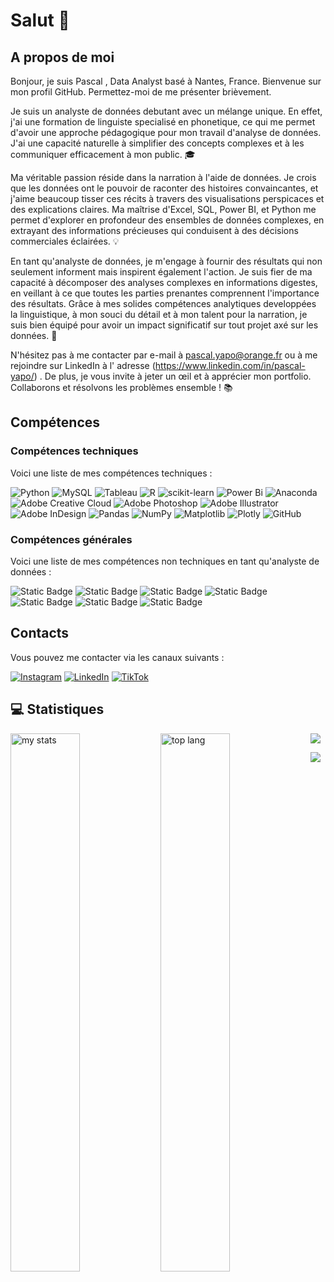 # Salut 👋
## A propos de moi
Bonjour, je suis Pascal , Data Analyst basé à Nantes, France. Bienvenue sur mon profil GitHub. Permettez-moi de me présenter brièvement.

Je suis un analyste de données debutant avec un mélange unique. En effet, j'ai une formation de linguiste specialisé en phonetique, ce qui me permet d'avoir une approche pédagogique pour mon travail d'analyse de données. J'ai une capacité naturelle à simplifier des concepts complexes et à les communiquer efficacement à mon public. 🎓

Ma véritable passion réside dans la narration à l'aide de données. Je crois que les données ont le pouvoir de raconter des histoires convaincantes, et j'aime beaucoup tisser ces récits à travers des visualisations perspicaces et des explications claires. Ma maîtrise d'Excel, SQL, Power BI, et Python me permet d'explorer en profondeur des ensembles de données complexes, en extrayant des informations précieuses qui conduisent à des décisions commerciales éclairées. 💡

En tant qu'analyste de données, je m'engage à fournir des résultats qui non seulement informent mais inspirent également l'action. Je suis fier de ma capacité à décomposer des analyses complexes en informations digestes, en veillant à ce que toutes les parties prenantes comprennent l'importance des résultats. Grâce à mes solides compétences analytiques developpées la linguistique, à mon souci du détail et à mon talent pour la narration, je suis bien équipé pour avoir un impact significatif sur tout projet axé sur les données. 🚀

N'hésitez pas à me contacter par e-mail à pascal.yapo@orange.fr ou à me rejoindre sur LinkedIn à l' adresse (https://www.linkedin.com/in/pascal-yapo/) . De plus, je vous invite à jeter un œil et à apprécier mon portfolio. Collaborons et résolvons les problèmes ensemble ! 📚

## Compétences
### Compétences techniques
Voici une liste de mes compétences techniques :

![Python](https://img.shields.io/badge/python-3670A0?style=for-the-badge&logo=python&logoColor=ffdd54) ![MySQL](https://img.shields.io/badge/mysql-4479A1.svg?style=for-the-badge&logo=mysql&logoColor=white) ![Tableau](https://img.shields.io/badge/Tableau-F2C811?style=for-the-badge&logo=tableau&logoColor=black) ![R](https://img.shields.io/badge/r-%23276DC3.svg?style=for-the-badge&logo=r&logoColor=white) ![scikit-learn](https://img.shields.io/badge/scikit--learn-%23F7931E.svg?style=for-the-badge&logo=scikit-learn&logoColor=white) ![Power Bi](https://img.shields.io/badge/power_bi-F2C811?style=for-the-badge&logo=powerbi&logoColor=black) ![Anaconda](https://img.shields.io/badge/Anaconda-%2344A833.svg?style=for-the-badge&logo=anaconda&logoColor=white) ![Adobe Creative Cloud](https://img.shields.io/badge/Adobe%20Creative%20Cloud-DA1F26.svg?style=for-the-badge&logo=Adobe%20Creative%20Cloud&logoColor=white) ![Adobe Photoshop](https://img.shields.io/badge/adobe%20photoshop-%2331A8FF.svg?style=for-the-badge&logo=adobe%20photoshop&logoColor=white) ![Adobe Illustrator](https://img.shields.io/badge/adobe%20illustrator-%23FF9A00.svg?style=for-the-badge&logo=adobe%20illustrator&logoColor=white) ![Adobe InDesign](https://img.shields.io/badge/Adobe%20InDesign-49021F?style=for-the-badge&logo=adobeindesign&logoColor=FF3366) ![Pandas](https://img.shields.io/badge/pandas-%23150458.svg?style=for-the-badge&logo=pandas&logoColor=white) ![NumPy](https://img.shields.io/badge/numpy-%23013243.svg?style=for-the-badge&logo=numpy&logoColor=white) ![Matplotlib](https://img.shields.io/badge/Matplotlib-%23ffffff.svg?style=for-the-badge&logo=Matplotlib&logoColor=black) ![Plotly](https://img.shields.io/badge/Plotly-%233F4F75.svg?style=for-the-badge&logo=plotly&logoColor=white) ![GitHub](https://img.shields.io/badge/github-%23121011.svg?style=for-the-badge&logo=github&logoColor=white)


### Compétences générales
Voici une liste de mes compétences non techniques en tant qu'analyste de données :

![Static Badge](https://img.shields.io/badge/Communication-green) ![Static Badge](https://img.shields.io/badge/Critical_Thinking-blue) ![Static Badge](https://img.shields.io/badge/Problem_Solving-orange) ![Static Badge](https://img.shields.io/badge/Team_Work-black) ![Static Badge](https://img.shields.io/badge/Time_Management-yellow)
![Static Badge](https://img.shields.io/badge/curiosity-purple) ![Static Badge](https://img.shields.io/badge/autonomous-green)

## Contacts
Vous pouvez me contacter via les canaux suivants :

[![Instagram](https://img.shields.io/badge/Instagram-%23E4405F.svg?logo=Instagram&logoColor=white)](https://www.instagram.com/pascvl__/)
[![LinkedIn](https://img.shields.io/badge/LinkedIn-%230077B5.svg?logo=linkedin&logoColor=white)](https://www.linkedin.com/in/pascal-yapo/)
[![TikTok](https://img.shields.io/badge/TikTok-%23000000.svg?logo=TikTok&logoColor=white)](https://tiktok.com/@cpascal2) 
</p>


## 💻 Statistiques
<img alt= "my stats" align ="left" width="47%" src = "https://github-readme-stats.vercel.app/api?username=pascal-20&theme=cobalt"/>
<img alt = "top lang" align ="left" width="47%" src = "https://github-readme-stats.vercel.app/api/top-langs/?username=Pascal-20&layout=compact&theme=cobalt"/>

![](https://github-profile-trophy.vercel.app/?username=Pascal-20&theme=onedark&frame=false&no-bg=false&cobalt-w=4)

![](https://quotes-github-readme.vercel.app/api?type=horizontal&theme=radical)
